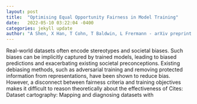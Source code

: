```yaml
---
layout: post
title:  "Optimising Equal Opportunity Fairness in Model Training"
date:   2022-05-10 03:22:04 -0400
categories: jekyll update
author: "A Shen, X Han, T Cohn, T Baldwin, L Frermann - arXiv preprint arXiv:2205.02393, 2022"
---
```

Real-world datasets often encode stereotypes and societal biases. Such biases can be implicitly captured by trained models, leading to biased predictions and exacerbating existing societal preconceptions. Existing debiasing methods, such as adversarial training and removing protected information from representations, have been shown to reduce bias. However, a disconnect between fairness criteria and training objectives makes it difficult to reason theoretically about the effectiveness of Cites: Dataset cartography: Mapping and diagnosing datasets with